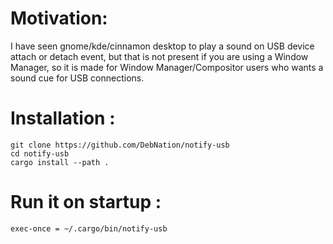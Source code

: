 # Motivation: 
I have seen gnome/kde/cinnamon desktop to play a sound on USB device attach or detach event, but that is not present if you are using a Window Manager, so it is made for Window Manager/Compositor users who wants a sound cue for USB connections.

# Installation : 
```
git clone https://github.com/DebNation/notify-usb
cd notify-usb
cargo install --path .
```
# Run it on startup :
```
exec-once = ~/.cargo/bin/notify-usb 
```
